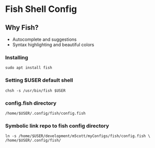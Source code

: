 # Fish Shell Config

## Why Fish?
* Autocomplete and suggestions
* Syntax highlighting and beautiful colors 

### Installing
```
sudo apt install fish
```

### Setting $USER default shell
```
chsh -s /usr/bin/fish $USER
```

### config.fish directory
```
/home/$USER/.config/fish/config.fish
```

### Symbolic link repo to fish config directory
```
ln -s /home/$USER/development/m5cott/myConfigs/fish/config.fish \
/home/$USER/.config/fish/
```